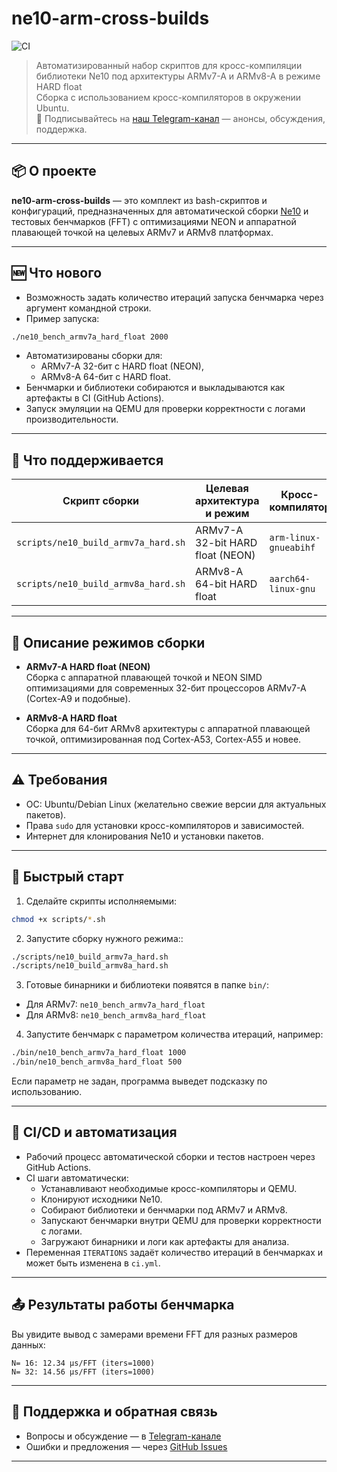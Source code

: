# ne10-arm-cross-builds

![CI](https://github.com/plisius/ne10-arm-cross-builds/actions/workflows/ci.yml/badge.svg)


> Автоматизированный набор скриптов для кросс-компиляции библиотеки Ne10 под архитектуры ARMv7-A и ARMv8-A в режиме HARD float  
> Сборка с использованием кросс-компиляторов в окружении Ubuntu.  
> 📲 Подписывайтесь на [наш Telegram-канал](https://t.me/dsp_labs) — анонсы, обсуждения, поддержка.

---

## 📦 О проекте

**ne10-arm-cross-builds** — это комплект из bash-скриптов и конфигураций, предназначенных для автоматической сборки [Ne10](https://github.com/projectNe10/Ne10) и тестовых бенчмарков (FFT) с оптимизациями NEON и аппаратной плавающей точкой на целевых ARMv7 и ARMv8 платформах.

---

## 🆕 Что нового

- Возможность задать количество итераций запуска бенчмарка через аргумент командной строки.
- Пример запуска:
```bash
./ne10_bench_armv7a_hard_float 2000
```
- Автоматизированы сборки для:
  - ARMv7-A 32-бит с HARD float (NEON),
  - ARMv8-A 64-бит с HARD float.
- Бенчмарки и библиотеки собираются и выкладываются как артефакты в CI (GitHub Actions).
- Запуск эмуляции на QEMU для проверки корректности с логами производительности.

---

## 🧠 Что поддерживается

| Скрипт сборки                   | Целевая архитектура и режим                   | Кросс-компилятор                       |
|---------------------------------|----------------------------------------------|--------------------------------------|
| `scripts/ne10_build_armv7a_hard.sh` | ARMv7-A 32-bit HARD float (NEON)             | `arm-linux-gnueabihf`                 |
| `scripts/ne10_build_armv8a_hard.sh` | ARMv8-A 64-bit HARD float                     | `aarch64-linux-gnu`                   |

---

## 🔨 Описание режимов сборки

- **ARMv7-A HARD float (NEON)**  
  Сборка с аппаратной плавающей точкой и NEON SIMD оптимизациями для современных 32-бит процессоров ARMv7-A (Cortex-A9 и подобные).

- **ARMv8-A HARD float**  
  Сборка для 64-бит ARMv8 архитектуры с аппаратной плавающей точкой, оптимизированная под Cortex-A53, Cortex-A55 и новее.

---

## ⚠️ Требования

- ОС: Ubuntu/Debian Linux (желательно свежие версии для актуальных пакетов).
- Права `sudo` для установки кросс-компиляторов и зависимостей.
- Интернет для клонирования Ne10 и установки пакетов.
---

## 🚀 Быстрый старт

1. Сделайте скрипты исполняемыми:  
```bash
chmod +x scripts/*.sh
```
2. Запустите сборку нужного режима::
```bash
./scripts/ne10_build_armv7a_hard.sh
./scripts/ne10_build_armv8a_hard.sh
```

3. Готовые бинарники и библиотеки появятся в папке `bin/`:

- Для ARMv7: `ne10_bench_armv7a_hard_float`
- Для ARMv8: `ne10_bench_armv8a_hard_float`

4. Запустите бенчмарк с параметром количества итераций, например:
```bash
./bin/ne10_bench_armv7a_hard_float 1000
./bin/ne10_bench_armv8a_hard_float 500
```


Если параметр не задан, программа выведет подсказку по использованию.

---

## 🔄 CI/CD и автоматизация

- Рабочий процесс автоматической сборки и тестов настроен через GitHub Actions.
- CI шаги автоматически:
  - Устанавливают необходимые кросс-компиляторы и QEMU.
  - Клонируют исходники Ne10.
  - Собирают библиотеки и бенчмарки под ARMv7 и ARMv8.
  - Запускают бенчмарки внутри QEMU для проверки корректности с логами.
  - Загружают бинарники и логи как артефакты для анализа.
- Переменная `ITERATIONS` задаёт количество итераций в бенчмарках и может быть изменена в `ci.yml`.

---

## 📤 Результаты работы бенчмарка

Вы увидите вывод с замерами времени FFT для разных размеров данных:
```
N= 16: 12.34 µs/FFT (iters=1000)
N= 32: 14.56 µs/FFT (iters=1000)
```


---

## 📝 Поддержка и обратная связь

- Вопросы и обсуждение — в [Telegram-канале](https://t.me/dsp_labs)
- Ошибки и предложения — через [GitHub Issues](https://github.com/plisius/ne10-arm-cross-builds/issues)

---
